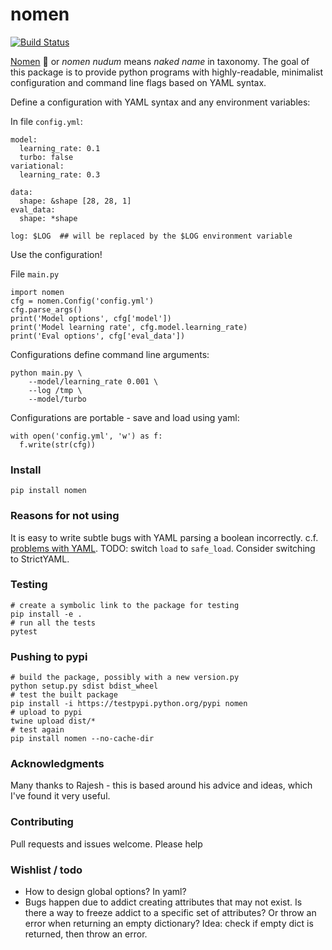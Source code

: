 # nomen
[![Build Status](https://travis-ci.org/altosaar/nomen.svg?branch=master)](https://travis-ci.org/altosaar/nomen)

[Nomen](https://en.wikipedia.org/wiki/Nomen_nudum) :goat: or _nomen nudum_ means _naked name_ in taxonomy. The goal of this package is to provide python programs with highly-readable, minimalist configuration and command line flags based on YAML syntax.

Define a configuration with YAML syntax and any environment variables:

In file `config.yml`:
```
model:
  learning_rate: 0.1
  turbo: false
variational:
  learning_rate: 0.3

data:
  shape: &shape [28, 28, 1]
eval_data:
  shape: *shape

log: $LOG  ## will be replaced by the $LOG environment variable
```

Use the configuration!

File `main.py`
```
import nomen
cfg = nomen.Config('config.yml')
cfg.parse_args()
print('Model options', cfg['model'])
print('Model learning rate', cfg.model.learning_rate)
print('Eval options', cfg['eval_data'])
```

Configurations define command line arguments:
```
python main.py \
	--model/learning_rate 0.001 \
	--log /tmp \
	--model/turbo
```

Configurations are portable - save and load using yaml:
```
with open('config.yml', 'w') as f:
  f.write(str(cfg))
```


### Install
```
pip install nomen
```

### Reasons for not using
It is easy to write subtle bugs with YAML parsing a boolean incorrectly. c.f. [problems with YAML](https://arp242.net/weblog/yaml_probably_not_so_great_after_all.html). TODO: switch `load` to `safe_load`. Consider switching to StrictYAML.


### Testing
```
# create a symbolic link to the package for testing
pip install -e .
# run all the tests
pytest
```

### Pushing to pypi
```
# build the package, possibly with a new version.py
python setup.py sdist bdist_wheel
# test the built package
pip install -i https://testpypi.python.org/pypi nomen
# upload to pypi
twine upload dist/*
# test again
pip install nomen --no-cache-dir
```


### Acknowledgments
Many thanks to Rajesh - this is based around his advice and ideas, which I've found it very useful.

### Contributing
Pull requests and issues welcome. Please help

### Wishlist / todo
* How to design global options? In yaml?
* Bugs happen due to addict creating attributes that may not exist. Is there a way to freeze addict to a specific set of attributes? Or throw an error when returning an empty dictionary? Idea: check if empty dict is returned, then throw an error.
